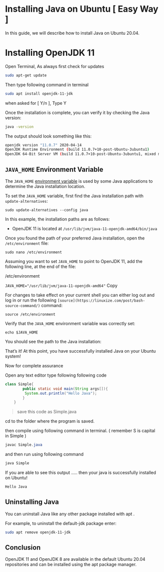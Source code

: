 # Installing Java on Ubuntu [ Easy Way ]

In this guide, we will describe how to install Java on Ubuntu 20.04.

# Installing OpenJDK 11

Open Terminal, As always first check for updates

```bash
sudo apt-get update
```

Then type following command in terminal

```bash
sudo apt install openjdk-11-jdk
```

when asked for [ Y/n ], Type Y

Once the installation is complete, you can verify it by checking the Java version:

```bash
java -version
```

The output should look something like this:

```bash
openjdk version "11.0.7" 2020-04-14
OpenJDK Runtime Environment (build 11.0.7+10-post-Ubuntu-3ubuntu1)
OpenJDK 64-Bit Server VM (build 11.0.7+10-post-Ubuntu-3ubuntu1, mixed mode, sharing)
```

## `JAVA_HOME` Environment Variable

The `JAVA_HOME` [environment variable](https://linuxize.com/post/how-to-set-and-list-environment-variables-in-linux/) is used by some Java applications to determine the Java installation location.

To set the `JAVA_HOME` variable, first find the Java installation path with `update-alternatives`:

```
sudo update-alternatives --config java
```

In this example, the installation paths are as follows:

- OpenJDK 11 is located at `/usr/lib/jvm/java-11-openjdk-amd64/bin/java`

Once you found the path of your preferred Java installation, open the `/etc/environment` file:

```
sudo nano /etc/environment
```

Assuming you want to set `JAVA_HOME` to point to OpenJDK 11, add the following line, at the end of the file:

/etc/environment

`JAVA_HOME="/usr/lib/jvm/java-11-openjdk-amd64"`
Copy

For changes to take effect on your current shell you can either log out and log in or run the following `[source](https://linuxize.com/post/bash-source-command/)` command:

```
source /etc/environment
```

Verify that the `JAVA_HOME` environment variable was correctly set:

```
echo $JAVA_HOME
```

You should see the path to the Java installation:

That’s it! At this point, you have successfully installed Java on your Ubuntu system!

Now for complete assurance 

Open any text editor type following following code

```java
class Simple{  
        public static void main(String args[]){  
         System.out.println("Hello Java");  
        }  
    }
```

> save this code as Simple.java

cd to the folder where the program is saved. 

then compile using following command in terminal. ( remember S is capital in Simple )

```java
javac Simple.java
```

and then run using following command

```java
java Simple
```

If you are able to see this output ..... then your java is successfully installed on Ubuntu!

```bash
Hello Java
```

## Uninstalling Java

You can uninstall Java like any other package installed with apt .

For example, to uninstall the default-jdk package enter:

```bash
sudo apt remove openjdk-11-jdk
```

## Conclusion

OpenJDK 11 and OpenJDK 8 are available in the default Ubuntu 20.04 repositories and can be installed using the apt package manager.